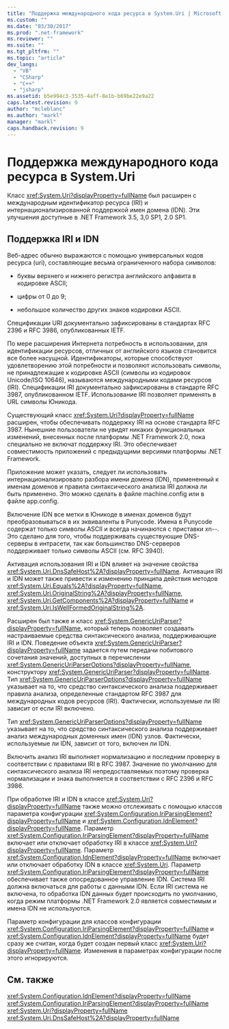 ```yaml
---
title: "Поддержка международного кода ресурса в System.Uri | Microsoft Docs"
ms.custom: ""
ms.date: "03/30/2017"
ms.prod: ".net-framework"
ms.reviewer: ""
ms.suite: ""
ms.tgt_pltfrm: ""
ms.topic: "article"
dev_langs: 
  - "VB"
  - "CSharp"
  - "C++"
  - "jsharp"
ms.assetid: b5e994c3-3535-4aff-8e1b-b69be22e9a22
caps.latest.revision: 9
author: "mcleblanc"
ms.author: "markl"
manager: "markl"
caps.handback.revision: 9
---
```

# Поддержка международного кода ресурса в System.Uri
Класс <xref:System.Uri?displayProperty=fullName> был расширен с международным идентификатор ресурса \(IRI\) и интернационализированной поддержкой имен домена \(IDN\).  Эти улучшения доступные в .NET Framework 3.5, 3,0 SP1, 2.0 SP1.  
  
## Поддержка IRI и IDN  
 Веб\-адрес обычно выражаются с помощью универсальных кодов ресурса \(uri\), составляющие весьма ограниченного набора символов:  
  
-   буквы верхнего и нижнего регистра английского алфавита в кодировке ASCII;  
  
-   цифры от 0 до 9;  
  
-   небольшое количество других знаков кодировки ASCII.  
  
 Спецификации URI документально зафиксированы в стандартах RFC 2396 и RFC 3986, опубликованных IETF.  
  
 По мере расширения Интернета потребность в использовании, для идентификации ресурсов, отличных от английского языков становится все более насущной.  Идентификаторы, которые способствуют удовлетворению этой потребности и позволяют использовать символы, не принадлежащие к кодировке ASCII \(символы из кодировок Unicode\/ISO 10646\), называются международными кодами ресурсов \(IRI\).  Спецификации IRI документально зафиксированы в стандарте RFC 3987, опубликованном IETF.  Использование IRI позволяет применять в URL символы Юникода.  
  
 Существующий класс <xref:System.Uri?displayProperty=fullName> расширен, чтобы обеспечивать поддержку IRI на основе стандарта RFC 3987.  Нынешние пользователи не увидят никаких функциональных изменений, внесенных после платформы .NET Framework 2.0, пока специально не включат поддержку IRI.  Это обеспечивает совместимость приложений с предыдущими версиями платформы .NET Framework.  
  
 Приложение может указать, следует ли использовать интернационализировало разбора имени домена \(IDN\), примененный к именам доменов и правила синтаксического анализа IRI должна ли быть применено.  Это можно сделать в файле machine.config или в файле app.config.  
  
 Включение IDN все метки в Юникоде в именах доменов будут преобразовываться в их эквиваленты в Punycode.  Имена в Punycode содержат только символы ASCII и всегда начинаются с приставки xn\-\-.  Это сделано для того, чтобы поддерживать существующие DNS\-серверы в интрасети, так как большинство DNS\-серверов поддерживает только символы ASCII \(см. RFC 3940\).  
  
 Активация использования IRI и IDN влияет на значение свойства <xref:System.Uri.DnsSafeHost%2A?displayProperty=fullName>.  Активация IRI и IDN может также привести к изменению принципа действия методов <xref:System.Uri.Equals%2A?displayProperty=fullName>, <xref:System.Uri.OriginalString%2A?displayProperty=fullName>, <xref:System.Uri.GetComponents%2A?displayProperty=fullName> и <xref:System.Uri.IsWellFormedOriginalString%2A>.  
  
 Расширен был также и класс <xref:System.GenericUriParser?displayProperty=fullName>, который теперь позволяет создавать настраиваемые средства синтаксического анализа, поддерживающие IRI и IDN.  Поведение объекта <xref:System.GenericUriParser?displayProperty=fullName> задается путем передачи побитового сочетания значений, доступных в перечислении <xref:System.GenericUriParserOptions?displayProperty=fullName>, конструктору <xref:System.GenericUriParser?displayProperty=fullName>.  Тип <xref:System.GenericUriParserOptions?displayProperty=fullName> указывает на то, что средство синтаксического анализа поддерживает правила анализа, определенные стандартом RFC 3987 для международных кодов ресурсов \(IRI\).  Фактически, используемые ли IRI зависит от если IRI включено.  
  
 Тип <xref:System.GenericUriParserOptions?displayProperty=fullName> указывает на то, что средство синтаксического анализа поддерживает анализ международных доменных имен \(IDN\) узлов.  Фактически, используемые ли IDN, зависит от того, включен ли IDN.  
  
 Включить анализ IRI выполняет нормализацию и последним проверку в соответствии с правилами IRI в RFC 3987.  Значение по умолчанию для синтаксического анализа IRI непредоставляемых поэтому проверка нормализации и знака выполняется в соответствии с RFC 2396 и RFC 3986.  
  
 При обработке IRI и IDN в классе <xref:System.Uri?displayProperty=fullName> также можно отслеживать с помощью классов параметра конфигурации <xref:System.Configuration.IriParsingElement?displayProperty=fullName> и <xref:System.Configuration.IdnElement?displayProperty=fullName>.  Параметр <xref:System.Configuration.IriParsingElement?displayProperty=fullName> включает или отключает обработку IRI в классе <xref:System.Uri?displayProperty=fullName>.  Параметр <xref:System.Configuration.IdnElement?displayProperty=fullName> включает или отключает обработку IDN в классе <xref:System.Uri>.  Параметр <xref:System.Configuration.IriParsingElement?displayProperty=fullName> обеспечивает также опосредованное управление IDN.  Система IRI должна включаться для работы с данными IDN.  Если IRI система не включена, то обработка IDN данных будет происходить по умолчанию, когда режим платформы .NET Framework 2.0 является совместимым и имена IDN не используются.  
  
 Параметр конфигурации для классов конфигурации <xref:System.Configuration.IriParsingElement?displayProperty=fullName> и <xref:System.Configuration.IdnElement?displayProperty=fullName> будет сразу же считан, когда будет создан первый класс <xref:System.Uri?displayProperty=fullName>.  Изменения в параметрах конфигурации после этого игнорируются.  
  
## См. также  
 <xref:System.Configuration.IdnElement?displayProperty=fullName>   
 <xref:System.Configuration.IriParsingElement?displayProperty=fullName>   
 <xref:System.Uri?displayProperty=fullName>   
 <xref:System.Uri.DnsSafeHost%2A?displayProperty=fullName>